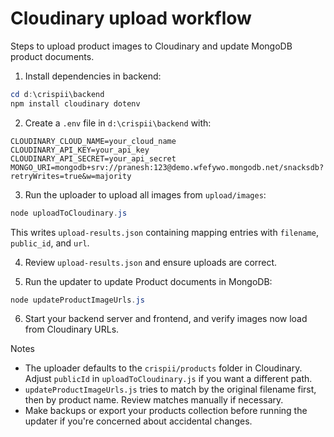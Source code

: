 # Cloudinary upload workflow

Steps to upload product images to Cloudinary and update MongoDB product documents.

1. Install dependencies in backend:

```powershell
cd d:\crispii\backend
npm install cloudinary dotenv
```

2. Create a `.env` file in `d:\crispii\backend` with:

```
CLOUDINARY_CLOUD_NAME=your_cloud_name
CLOUDINARY_API_KEY=your_api_key
CLOUDINARY_API_SECRET=your_api_secret
MONGO_URI=mongodb+srv://pranesh:123@demo.wfefywo.mongodb.net/snacksdb?retryWrites=true&w=majority
```

3. Run the uploader to upload all images from `upload/images`:

```powershell
node uploadToCloudinary.js
```

This writes `upload-results.json` containing mapping entries with `filename`, `public_id`, and `url`.

4. Review `upload-results.json` and ensure uploads are correct.

5. Run the updater to update Product documents in MongoDB:

```powershell
node updateProductImageUrls.js
```

6. Start your backend server and frontend, and verify images now load from Cloudinary URLs.

Notes
- The uploader defaults to the `crispii/products` folder in Cloudinary. Adjust `publicId` in `uploadToCloudinary.js` if you want a different path.
- `updateProductImageUrls.js` tries to match by the original filename first, then by product name. Review matches manually if necessary.
- Make backups or export your products collection before running the updater if you're concerned about accidental changes.